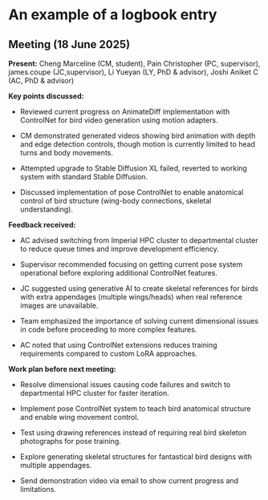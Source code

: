 # An example of a logbook entry

## Meeting (18 June 2025)

**Present:** Cheng Marceline (CM, student), Pain Christopher (PC, supervisor), james.coupe (JC,supervisor), Li Yueyan (LY, PhD & advisor), Joshi Aniket C (AC, PhD & advisor) 

**Key points discussed:**

- Reviewed current progress on AnimateDiff implementation with ControlNet for bird video generation using motion adapters.

- CM demonstrated generated videos showing bird animation with depth and edge detection controls, though motion is currently limited to head turns and body movements.

- Attempted upgrade to Stable Diffusion XL failed, reverted to working system with standard Stable Diffusion.

- Discussed implementation of pose ControlNet to enable anatomical control of bird structure (wing-body connections, skeletal understanding).

**Feedback received:**

- AC advised switching from Imperial HPC cluster to departmental cluster to reduce queue times and improve development efficiency.

- Supervisor recommended focusing on getting current pose system operational before exploring additional ControlNet features.

- JC suggested using generative AI to create skeletal references for birds with extra appendages (multiple wings/heads) when real reference images are unavailable.

- Team emphasized the importance of solving current dimensional issues in code before proceeding to more complex features.

- AC noted that using ControlNet extensions reduces training requirements compared to custom LoRA approaches.

**Work plan before next meeting:**

- Resolve dimensional issues causing code failures and switch to departmental HPC cluster for faster iteration.

- Implement pose ControlNet system to teach bird anatomical structure and enable wing movement control.

- Test using drawing references instead of requiring real bird skeleton photographs for pose training.

- Explore generating skeletal structures for fantastical bird designs with multiple appendages.

- Send demonstration video via email to show current progress and limitations.